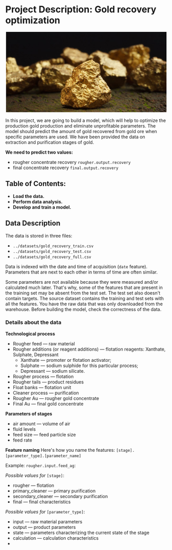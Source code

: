 # Project Description: Gold recovery optimization

<p align="center">
<img src="datasets/cover.png" width="500px">
</p>

In this project, we are going to build a model, which will help to optimize the production gold production and eliminate unprofitable parameters. The model should predict the amount of gold recovered from gold ore when specific parameters are used. We have been provided the data on extraction and purification stages of gold.

**We need to predict two values:**
- rougher concentrate recovery `rougher.output.recovery`
- final concentrate recovery `final.output.recovery`


## Table of Contents:
- **Load the data.**
- **Perform data analysis.**
- **Develop and train a model.**


## Data Description
The data is stored in three files:
- ```../datasets/gold_recovery_train.csv```
- ```../datasets/gold_recovery_test.csv```
- ```../datasets/gold_recovery_full.csv```

Data is indexed with the date and time of acquisition (`date` feature). Parameters that are next to each other in terms of time are often similar.

Some parameters are not available because they were measured and/or calculated much later. That's why, some of the features that are present in the training set may be absent from the test set. The test set also doesn't contain targets.
The source dataset contains the training and test sets with all the features.
You have the raw data that was only downloaded from the warehouse. Before building the model, check the correctness of the data.

### Details about the data
**Technological process**

- Rougher feed — raw material
- Rougher additions (or reagent additions) — flotation reagents: Xanthate, Sulphate, Depressant
    - Xanthate — promoter or flotation activator;
    - Sulphate — sodium sulphide for this particular process;
    - Depressant — sodium silicate.
- Rougher process — flotation
- Rougher tails — product residues
- Float banks — flotation unit
- Cleaner process — purification
- Rougher Au — rougher gold concentrate
- Final Au — final gold concentrate

**Parameters of stages**
- air amount — volume of air
- fluid levels
- feed size — feed particle size
- feed rate


**Feature naming**
Here's how you name the features:
`[stage].[parameter_type].[parameter_name]`

Example: `rougher.input.feed_ag`:

*Possible values for* `[stage]`:
- rougher — flotation
- primary_cleaner — primary purification
- secondary_cleaner — secondary purification
- final — final characteristics


*Possible values for* `[parameter_type]`:
- input — raw material parameters
- output — product parameters
- state — parameters characterizing the current state of the stage
- calculation — calculation characteristics
- 
